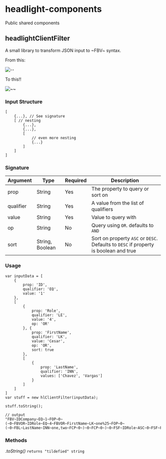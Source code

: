 # headlight-components
Public shared components


## headlightClientFilter

A small library to transform JSON input to ~FBV~ syntax.

From this:

![--](https://media.giphy.com/media/THzObbdkLXd1S/giphy.gif)

To this!!

![~~](https://media.giphy.com/media/eeDarGFPiZxyE/giphy.gif)

### Input Structure

```
[
    {...}, // See signature
    [ // nesting
        {...},
        {...},
        [
            // even more nesting
            {...}
        ]
    ]
]
```

### Signature

| Argument  | Type             | Required | Description                                                                          |
|-----------|------------------|----------|--------------------------------------------------------------------------------------|
| prop      | String           | Yes      | The property to query or sort on                                                     |
| qualifier | String           | Yes      | A value from the list of qualifiers                                                  |
| value     | String           | Yes      | Value to query with                                                                  |
| op        | String           | No       | Query using `OR`. defaults to `AND`                                                  |
| sort      | String, Boolean | No       | Sort on property `ASC` or `DESC`. Defaults to `DESC` if property is boolean and true  |

### Usage

``` JS
var inputData = [
    {
        prop: 'ID',
        qualifier: 'EQ',
        value: '1'
    },
    [
        {
            prop: 'Role',
            qualifier: 'LE',
            value: '4',
            op: 'OR'
        }, {
            prop: 'FirstName',
            qualifier: 'LK',
            value: 'Cesar',
            op: 'OR',
            sort: true
        },
        [
            {
                prop: 'LastName',
                qualifier: 'INN',
                values: ['Chavez', 'Vargas']
            }
        ]
    ]
]
var stuff = new hlClientFilter(inputData);

stuff.toString();

// output
"FBV~IDCompany~EQ~1~FOP~0~(~0~FBVOR~IDRole~EQ~4~FBVOR~FirstName~LK~one%25~FOP~0~(~0~FBL~LastName~INN~one,two~FCP~0~)~0~FCP~0~)~0~FSF~IDRole~ASC~0~FSF~FirstName~DESC~0"
```


### Methods

*.toString()*
`returns "tildefied" string`
